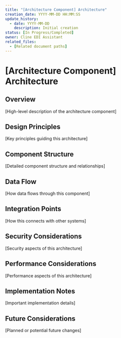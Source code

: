 ```yaml
---
title: "[Architecture Component] Architecture"
creation_date: YYYY-MM-DD HH:MM:SS
update_history:
  - date: YYYY-MM-DD
    description: Initial creation
status: [In Progress/Completed]
owner: Cline EDI Assistant
related_files:
  - [Related document paths]
---
```


# [Architecture Component] Architecture

## Overview
[High-level description of the architecture component]

## Design Principles
[Key principles guiding this architecture]

## Component Structure
[Detailed component structure and relationships]

## Data Flow
[How data flows through this component]

## Integration Points
[How this connects with other systems]

## Security Considerations
[Security aspects of this architecture]

## Performance Considerations
[Performance aspects of this architecture]

## Implementation Notes
[Important implementation details]

## Future Considerations
[Planned or potential future changes]
